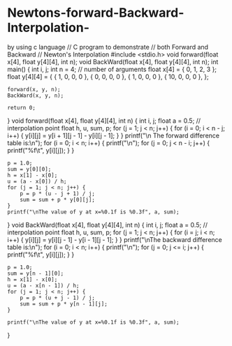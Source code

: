 # Newtons-forward-Backward-Interpolation-
by using c language
// C program to demonstrate 
// both Forward and Backward 
// Newton's Interpolation 
#include <stdio.h> 
void forward(float x[4], float y[4][4], int n); 
void BackWard(float x[4], float y[4][4], int n); 
int main() 
{ 
	int i, j; 
	int n = 4; // number of arguments 
	float x[4] = { 0, 1, 2, 3 }; 
	float y[4][4] = { 
		{ 1, 0, 0, 0 }, 
		{ 0, 0, 0, 0 }, 
		{ 1, 0, 0, 0 }, 
		{ 10, 0, 0, 0 }, 
	}; 

	forward(x, y, n); 
	BackWard(x, y, n); 

	return 0; 
} 
void forward(float x[4], float y[4][4], int n) 
{ 
	int i, j; 
	float a = 0.5; // interpolation point 
	float h, u, sum, p; 
	for (j = 1; j < n; j++) { 
		for (i = 0; i < n - j; i++) { 
			y[i][j] = y[i + 1][j - 1] - y[i][j - 1]; 
		} 
	} 
	printf("\n The forward difference table is:\n"); 
	for (i = 0; i < n; i++) { 
		printf("\n"); 
		for (j = 0; j < n - i; j++) { 
			printf("%f\t", y[i][j]); 
		} 
	} 

	p = 1.0; 
	sum = y[0][0]; 
	h = x[1] - x[0]; 
	u = (a - x[0]) / h; 
	for (j = 1; j < n; j++) { 
		p = p * (u - j + 1) / j; 
		sum = sum + p * y[0][j]; 
	} 
	printf("\nThe value of y at x=%0.1f is %0.3f", a, sum); 
} 
void BackWard(float x[4], float y[4][4], int n) 
{ 
	int i, j; 
	float a = 0.5; // interpolation point 
	float h, u, sum, p; 
	for (j = 1; j < n; j++) { 
		for (i = j; i < n; i++) { 
			y[i][j] = y[i][j - 1] - y[i - 1][j - 1]; 
		} 
	} 
	printf("\nThe backward difference table is:\n"); 
	for (i = 0; i < n; i++) { 
		printf("\n"); 
		for (j = 0; j <= i; j++) { 
			printf("%f\t", y[i][j]); 
		} 
	} 

	p = 1.0; 
	sum = y[n - 1][0]; 
	h = x[1] - x[0]; 
	u = (a - x[n - 1]) / h; 
	for (j = 1; j < n; j++) { 
		p = p * (u + j - 1) / j; 
		sum = sum + p * y[n - 1][j]; 
	} 

	printf("\nThe value of y at x=%0.1f is %0.3f", a, sum); 
}
